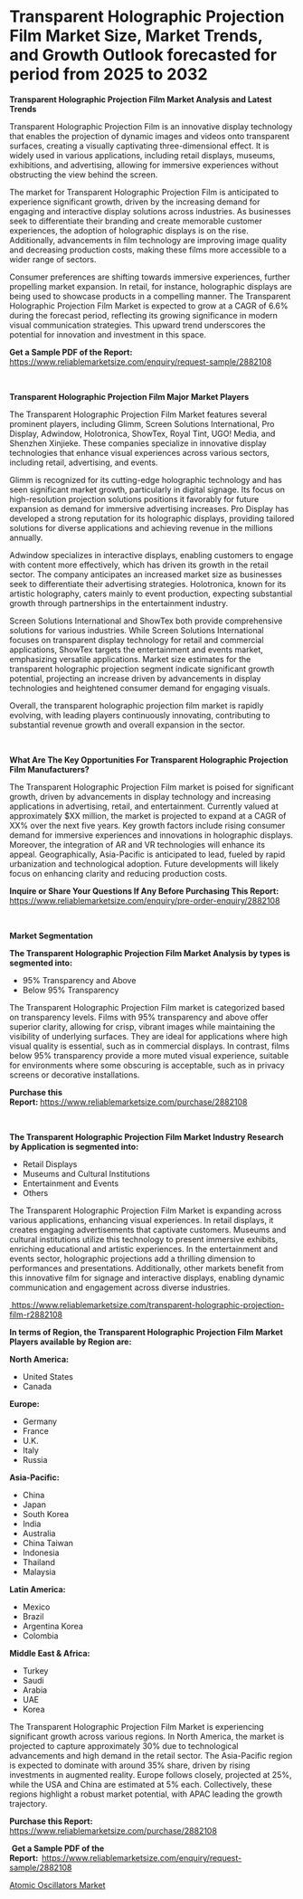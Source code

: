 <p><h1>Transparent Holographic Projection Film Market Size, Market Trends, and Growth Outlook forecasted for period from 2025 to 2032</h1></p><p><strong>Transparent Holographic Projection Film Market Analysis and Latest Trends</strong></p>
<p><p>Transparent Holographic Projection Film is an innovative display technology that enables the projection of dynamic images and videos onto transparent surfaces, creating a visually captivating three-dimensional effect. It is widely used in various applications, including retail displays, museums, exhibitions, and advertising, allowing for immersive experiences without obstructing the view behind the screen.</p><p>The market for Transparent Holographic Projection Film is anticipated to experience significant growth, driven by the increasing demand for engaging and interactive display solutions across industries. As businesses seek to differentiate their branding and create memorable customer experiences, the adoption of holographic displays is on the rise. Additionally, advancements in film technology are improving image quality and decreasing production costs, making these films more accessible to a wider range of sectors.</p><p>Consumer preferences are shifting towards immersive experiences, further propelling market expansion. In retail, for instance, holographic displays are being used to showcase products in a compelling manner. The Transparent Holographic Projection Film Market is expected to grow at a CAGR of 6.6% during the forecast period, reflecting its growing significance in modern visual communication strategies. This upward trend underscores the potential for innovation and investment in this space.</p></p>
<p><strong>Get a Sample PDF of the Report:&nbsp;</strong> <a href="https://www.reliablemarketsize.com/enquiry/request-sample/2882108?utm_campaign=3220&utm_medium=2&utm_source=Github&utm_content=ia&utm_term=12032025&utm_id=transparent-holographic-projection-film">https://www.reliablemarketsize.com/enquiry/request-sample/2882108</a></p>
<p>&nbsp;</p>
<p><strong>Transparent Holographic Projection Film Major Market Players</strong></p>
<p><p>The Transparent Holographic Projection Film Market features several prominent players, including Glimm, Screen Solutions International, Pro Display, Adwindow, Holotronica, ShowTex, Royal Tint, UGO! Media, and Shenzhen Xinjieke. These companies specialize in innovative display technologies that enhance visual experiences across various sectors, including retail, advertising, and events.</p><p>Glimm is recognized for its cutting-edge holographic technology and has seen significant market growth, particularly in digital signage. Its focus on high-resolution projection solutions positions it favorably for future expansion as demand for immersive advertising increases. Pro Display has developed a strong reputation for its holographic displays, providing tailored solutions for diverse applications and achieving revenue in the millions annually.</p><p>Adwindow specializes in interactive displays, enabling customers to engage with content more effectively, which has driven its growth in the retail sector. The company anticipates an increased market size as businesses seek to differentiate their advertising strategies. Holotronica, known for its artistic holography, caters mainly to event production, expecting substantial growth through partnerships in the entertainment industry.</p><p>Screen Solutions International and ShowTex both provide comprehensive solutions for various industries. While Screen Solutions International focuses on transparent display technology for retail and commercial applications, ShowTex targets the entertainment and events market, emphasizing versatile applications. Market size estimates for the transparent holographic projection segment indicate significant growth potential, projecting an increase driven by advancements in display technologies and heightened consumer demand for engaging visuals.</p><p>Overall, the transparent holographic projection film market is rapidly evolving, with leading players continuously innovating, contributing to substantial revenue growth and overall expansion in the sector.</p></p>
<p>&nbsp;</p>
<p><strong>What Are The Key Opportunities For Transparent Holographic Projection Film Manufacturers?</strong></p>
<p><p>The Transparent Holographic Projection Film market is poised for significant growth, driven by advancements in display technology and increasing applications in advertising, retail, and entertainment. Currently valued at approximately $XX million, the market is projected to expand at a CAGR of XX% over the next five years. Key growth factors include rising consumer demand for immersive experiences and innovations in holographic displays. Moreover, the integration of AR and VR technologies will enhance its appeal. Geographically, Asia-Pacific is anticipated to lead, fueled by rapid urbanization and technological adoption. Future developments will likely focus on enhancing clarity and reducing production costs.</p></p>
<p><strong>Inquire or Share Your Questions If Any Before Purchasing This Report:</strong> <a href="https://www.reliablemarketsize.com/enquiry/pre-order-enquiry/2882108?utm_campaign=3220&utm_medium=2&utm_source=Github&utm_content=ia&utm_term=12032025&utm_id=transparent-holographic-projection-film">https://www.reliablemarketsize.com/enquiry/pre-order-enquiry/2882108</a></p>
<p>&nbsp;</p>
<p><strong>Market Segmentation</strong></p>
<p><strong>The Transparent Holographic Projection Film Market Analysis by types is segmented into:</strong></p>
<p><ul><li>95% Transparency and Above</li><li>Below 95% Transparency</li></ul></p>
<p><p>The Transparent Holographic Projection Film market is categorized based on transparency levels. Films with 95% transparency and above offer superior clarity, allowing for crisp, vibrant images while maintaining the visibility of underlying surfaces. They are ideal for applications where high visual quality is essential, such as in commercial displays. In contrast, films below 95% transparency provide a more muted visual experience, suitable for environments where some obscuring is acceptable, such as in privacy screens or decorative installations.</p></p>
<p><strong>Purchase this Report:&nbsp;</strong><a href="https://www.reliablemarketsize.com/purchase/2882108?utm_campaign=3220&utm_medium=2&utm_source=Github&utm_content=ia&utm_term=12032025&utm_id=transparent-holographic-projection-film">https://www.reliablemarketsize.com/purchase/2882108</a></p>
<p>&nbsp;</p>
<p><strong>The Transparent Holographic Projection Film Market Industry Research by Application is segmented into:</strong></p>
<p><ul><li>Retail Displays</li><li>Museums and Cultural Institutions</li><li>Entertainment and Events</li><li>Others</li></ul></p>
<p><p>The Transparent Holographic Projection Film Market is expanding across various applications, enhancing visual experiences. In retail displays, it creates engaging advertisements that captivate customers. Museums and cultural institutions utilize this technology to present immersive exhibits, enriching educational and artistic experiences. In the entertainment and events sector, holographic projections add a thrilling dimension to performances and presentations. Additionally, other markets benefit from this innovative film for signage and interactive displays, enabling dynamic communication and engagement across diverse industries.</p></p>
<p><a href="https://www.reliablemarketsize.com/transparent-holographic-projection-film-r2882108?utm_campaign=3220&utm_medium=2&utm_source=Github&utm_content=ia&utm_term=12032025&utm_id=transparent-holographic-projection-film">&nbsp;https://www.reliablemarketsize.com/transparent-holographic-projection-film-r2882108</a></p>
<p><strong>In terms of Region, the Transparent Holographic Projection Film Market Players available by Region are:</strong></p>
<p>
    <p> <strong> North America: </strong>
        <ul>
            <li>United States</li>
            <li>Canada</li>
        </ul>
        </p> 
    <p> <strong> Europe: </strong>
        <ul>
            <li>Germany</li>
            <li>France</li>
            <li>U.K.</li>
            <li>Italy</li>
            <li>Russia</li>
        </ul>
        </p> 
    <p> <strong> Asia-Pacific: </strong>
        <ul>
            <li>China</li>
            <li>Japan</li>
            <li>South Korea</li>
            <li>India</li>
            <li>Australia</li>
            <li>China Taiwan</li>
            <li>Indonesia</li>
            <li>Thailand</li>
            <li>Malaysia</li>
        </ul>
        </p> 
    <p> <strong> Latin America: </strong>
        <ul>
            <li>Mexico</li>
            <li>Brazil</li>
            <li>Argentina Korea</li>
            <li>Colombia</li>
        </ul>
        </p> 
    <p> <strong> Middle East & Africa: </strong>
        <ul>
            <li>Turkey</li>
            <li>Saudi</li>
            <li>Arabia</li>
            <li>UAE</li>
            <li>Korea</li>
        </ul>
    </p>
    </p>
<p><p>The Transparent Holographic Projection Film Market is experiencing significant growth across various regions. In North America, the market is projected to capture approximately 30% due to technological advancements and high demand in the retail sector. The Asia-Pacific region is expected to dominate with around 35% share, driven by rising investments in augmented reality. Europe follows closely, projected at 25%, while the USA and China are estimated at 5% each. Collectively, these regions highlight a robust market potential, with APAC leading the growth trajectory.</p></p>
<p><strong>Purchase this Report: </strong><a href="https://www.reliablemarketsize.com/purchase/2882108?utm_campaign=3220&utm_medium=2&utm_source=Github&utm_content=ia&utm_term=12032025&utm_id=transparent-holographic-projection-film">https://www.reliablemarketsize.com/purchase/2882108</a></p>
<p>&nbsp;<strong>Get a Sample PDF of the Report:&nbsp;&nbsp;</strong><a href="https://www.reliablemarketsize.com/enquiry/request-sample/2882108?utm_campaign=3220&utm_medium=2&utm_source=Github&utm_content=ia&utm_term=12032025&utm_id=transparent-holographic-projection-film">https://www.reliablemarketsize.com/enquiry/request-sample/2882108</a></p>
<p><strong></strong></p>
<p><p><a href="https://github.com/samesdufloiw/Market-Research-Report-List-1/blob/main/atomic-oscillators-market.md?utm_campaign=3220&utm_medium=2&utm_source=Github&utm_content=ia&utm_term=12032025&utm_id=transparent-holographic-projection-film">Atomic Oscillators Market</a></p></p>